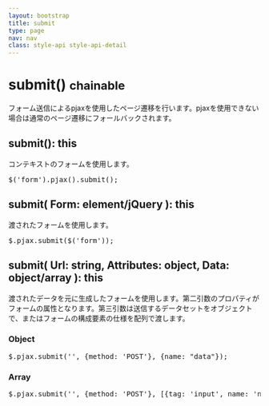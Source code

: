 ```yaml
---
layout: bootstrap
title: submit
type: page
nav: nav
class: style-api style-api-detail
---
```


# submit() <small><span class="label label-info">chainable</span></small>
フォーム送信によるpjaxを使用したページ遷移を行います。pjaxを使用できない場合は通常のページ遷移にフォールバックされます。

## submit(): this
コンテキストのフォームを使用します。

<pre class="sh brush: js;">
$('form').pjax().submit();
</pre>

## submit( Form: element/jQuery ): this
渡されたフォームを使用します。

<pre class="sh brush: js;">
$.pjax.submit($('form'));
</pre>

## submit( Url: string, Attributes: object, Data: object/array ): this
渡されたデータを元に生成したフォームを使用します。第二引数のプロパティがフォームの属性となります。第三引数は送信するデータセットをオブジェクトで、またはフォームの構成要素の仕様を配列で渡します。

### Object

<pre class="sh brush: js;">
$.pjax.submit('', {method: 'POST'}, {name: "data"});
</pre>

### Array

<pre class="sh brush: js;">
$.pjax.submit('', {method: 'POST'}, [{tag: 'input', name: 'name', value: 'data', type: 'text', attrs: null}]);
</pre>
